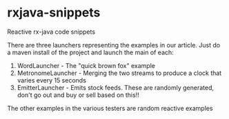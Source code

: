 # rxjava-snippets
Reactive rx-java code snippets

There are three launchers representing the examples in our article. Just do a maven install of the project and launch the main of each:
1. WordLauncher - The "quick brown fox" example
2. MetronomeLauncher - Merging the two streams to produce a clock that varies every 15 seconds
3. EmitterLauncher - Emits stock feeds. These are randomly generated, don't go out and buy or sell based on this!!

The other examples in the various testers are random reactive examples

